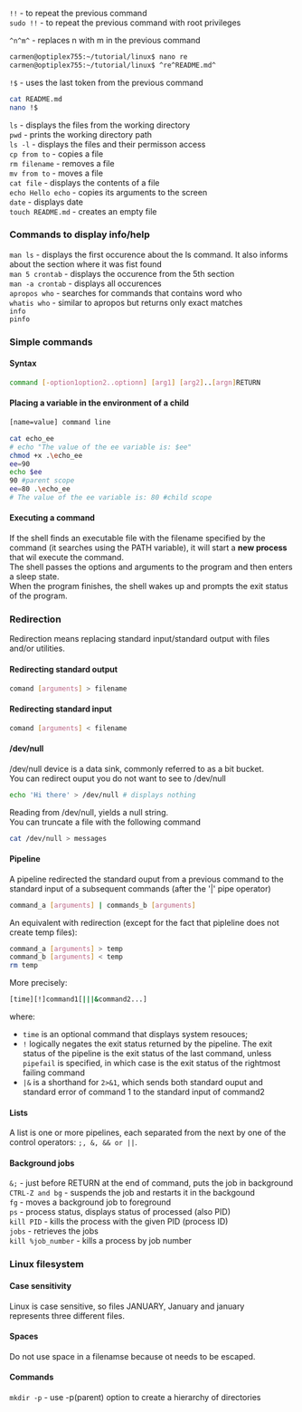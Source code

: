 `!!` - to repeat the previous command  
`sudo !!` - to repeat the previous command with root privileges  

`^n^m^` - replaces n with m in the previous command  
```bash 
carmen@optiplex755:~/tutorial/linux$ nano re
carmen@optiplex755:~/tutorial/linux$ ^re^README.md^
```

`!$` - uses the last token from the previous command  
```bash
cat README.md
nano !$
```

`ls` - displays the files from the working directory  
`pwd` - prints the working directory path  
`ls -l` - displays the files and their permisson access  
`cp from to` - copies a file  
`rm filename` - removes a file  
`mv from to` - moves a file  
`cat file` - displays the contents of a file  
`echo Hello echo` - copies its arguments to the screen  
`date` - displays date  
`touch README.md` - creates an empty file  
  
### Commands to display info/help  
`man ls` - displays the first occurence about the ls command. It also informs
about the section where it was fist found  
`man 5 crontab` - displays the occurence from the 5th section  
`man -a crontab` - displays all occurences  
`apropos who` - searches for commands that contains word who  
`whatis who` - similar to apropos but returns only exact matches  
`info`  
`pinfo`  

### Simple commands  
#### Syntax
``` bash
command [-option1option2..optionn] [arg1] [arg2]..[argn]RETURN
```

#### Placing a variable in the environment of a child
``` bash
[name=value] command line
```
``` bash
cat echo_ee
# echo "The value of the ee variable is: $ee" 
chmod +x .\echo_ee
ee=90
echo $ee
90 #parent scope
ee=80 .\echo_ee
# The value of the ee variable is: 80 #child scope

```

#### Executing a command
If the shell finds an executable file with the filename specified by the command (it searches using the PATH variable),
it will start a **new process** that wil execute the command.  
The shell passes the options and arguments to the program and then enters a sleep state.  
When the program finishes, the shell wakes up and prompts the exit status of the program.  

### Redirection
Redirection means replacing standard input/standard output with files and/or utilities.

#### Redirecting standard output
```bash
comand [arguments] > filename
```

#### Redirecting standard input
```bash
comand [arguments] < filename
```

#### /dev/null
/dev/null device is a data sink, commonly referred to as a bit bucket.  
You can redirect ouput you do not want to see to /dev/null  
``` bash
echo 'Hi there' > /dev/null # displays nothing
```

Reading from /dev/null, yields a null string.  
You can truncate a file with the following command  
``` bash
cat /dev/null > messages
```

#### Pipeline
A pipeline redirected the standard ouput from a previous command to the standard input of a subsequent commands (after the '|' pipe operator)

```bash
command_a [arguments] | commands_b [arguments]
```
An equivalent with redirection (except for the fact that pipleline does not create temp files):
```bash
command_a [arguments] > temp
command_b [arguments] < temp
rm temp
```

More precisely:
```bash
[time][!]command1[|||&command2...]
```
where:
- `time` is an optional command that displays system resouces;
- `!` logically negates the exit status returned by the pipeline. The exit status of the pipeline is the exit status of
the last command, unless `pipefail` is specified, in which case is the exit status of the rightmost failing command
- `|&` is a shorthand for `2>&1`, which sends both standard ouput and standard error of command 1 to the standard
input of command2


#### Lists
A list is one or more pipelines, each separated from the next by one
of the control operators: `;, &, && or ||`.

#### Background jobs  
`&;` - just before RETURN at the end of command, puts the job in 
background  
`CTRL-Z and bg` - suspends the job and restarts it in the backgound  
`fg` - moves a background job to foreground  
`ps` - process status, displays status of processed (also PID)  
`kill PID` - kills the process with the given PID (process ID)  
`jobs` - retrieves the jobs  
`kill %job_number` - kills a process by job number  

### Linux filesystem
#### Case sensitivity
Linux is case sensitive, so files JANUARY, January and january  
represents three different files.  
#### Spaces
Do not use space in a filenamse because ot needs to be escaped.  
#### Commands
`mkdir -p` - use -p(parent) option to create a hierarchy of directories  
